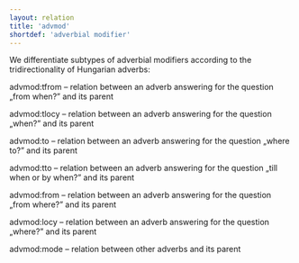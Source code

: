 ```yaml
---
layout: relation
title: 'advmod'
shortdef: 'adverbial modifier'
---
```


We differentiate subtypes of adverbial modifiers according to the tridirectionality of Hungarian adverbs:

advmod:tfrom – relation between an adverb answering for the question „from when?” and its parent

advmod:tlocy – relation between an adverb answering for the question „when?” and its parent

advmod:to – relation between an adverb answering for the question „where to?” and its parent

advmod:tto – relation between an adverb answering for the question „till when or by when?” and its parent

advmod:from – relation between an adverb answering for the question „from where?” and its parent

advmod:locy – relation between an adverb answering for the question „where?” and its parent

advmod:mode – relation between other adverbs and its parent


